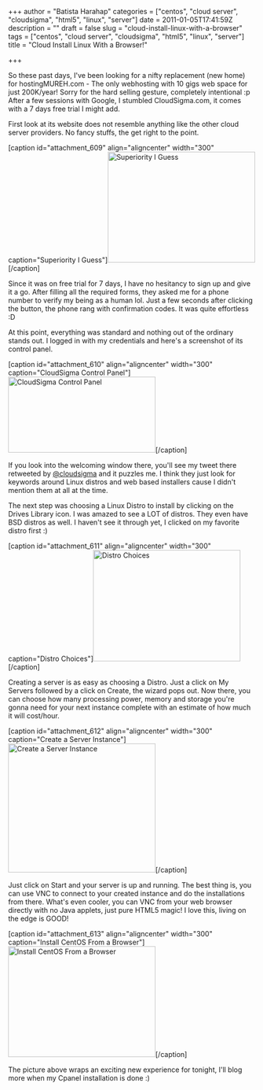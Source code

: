 +++
author = "Batista Harahap"
categories = ["centos", "cloud server", "cloudsigma", "html5", "linux", "server"]
date = 2011-01-05T17:41:59Z
description = ""
draft = false
slug = "cloud-install-linux-with-a-browser"
tags = ["centos", "cloud server", "cloudsigma", "html5", "linux", "server"]
title = "Cloud Install Linux With a Browser!"

+++


So these past days, I've been looking for a nifty replacement (new home) for hostingMUREH.com - The only webhosting with 10 gigs web space for just 200K/year! Sorry for the hard selling gesture, completely intentional :p After a few sessions with Google, I stumbled CloudSigma.com, it comes with a 7 days free trial I might add.

First look at its website does not resemble anything like the other cloud server providers. No fancy stuffs, the get right to the point.

[caption id="attachment_609" align="aligncenter" width="300" caption="Superiority I Guess"]<a href="http://www.bango29.com/go/wp-content/uploads/2011/01/Screen-shot-2011-01-06-at-12.19.33-AM.png"><img class="size-medium wp-image-609" title="Superiority I Guess" src="http://www.bango29.com/go/wp-content/uploads/2011/01/Screen-shot-2011-01-06-at-12.19.33-AM-300x225.png" alt="Superiority I Guess" width="300" height="225" /></a>[/caption]

Since it was on free trial for 7 days, I have no hesitancy to sign up and give it a go. After filling all the required forms, they asked me for a phone number to verify my being as a human lol. Just a few seconds after clicking the button, the phone rang with confirmation codes. It was quite effortless :D

At this point, everything was standard and nothing out of the ordinary stands out. I logged in with my credentials and here's a screenshot of its control panel.

[caption id="attachment_610" align="aligncenter" width="300" caption="CloudSigma Control Panel"]<a href="http://www.bango29.com/go/wp-content/uploads/2011/01/Screen-shot-2011-01-06-at-12.25.20-AM.png"><img class="size-medium wp-image-610" title="CloudSigma Control Panel" src="http://www.bango29.com/go/wp-content/uploads/2011/01/Screen-shot-2011-01-06-at-12.25.20-AM-300x154.png" alt="CloudSigma Control Panel" width="300" height="154" /></a>[/caption]

If you look into the welcoming window there, you'll see my tweet there retweeted by <a href="http://twitter.com/cloudsigma" target="_blank">@cloudsigma</a> and it puzzles me. I think they just look for keywords around Linux distros and web based installers cause I didn't mention them at all at the time.

The next step was choosing a Linux Distro to install by clicking on the Drives Library icon. I was amazed to see a LOT of distros. They even have BSD distros as well. I haven't see it through yet, I clicked on my favorite distro first :)

[caption id="attachment_611" align="aligncenter" width="300" caption="Distro Choices"]<a href="http://www.bango29.com/go/wp-content/uploads/2011/01/Screen-shot-2011-01-06-at-12.31.26-AM.png"><img class="size-medium wp-image-611" title="Distro Choices" src="http://www.bango29.com/go/wp-content/uploads/2011/01/Screen-shot-2011-01-06-at-12.31.26-AM-300x226.png" alt="Distro Choices" width="300" height="226" /></a>[/caption]

Creating a server is as easy as choosing a Distro. Just a click on My Servers followed by a click on Create, the wizard pops out. Now there, you can choose how many processing power, memory and storage you're gonna need for your next instance complete with an estimate of how much it will cost/hour.

[caption id="attachment_612" align="aligncenter" width="300" caption="Create a Server Instance"]<a href="http://www.bango29.com/go/wp-content/uploads/2011/01/Screen-shot-2011-01-06-at-12.36.00-AM.png"><img class="size-medium wp-image-612" title="Create a Server Instance" src="http://www.bango29.com/go/wp-content/uploads/2011/01/Screen-shot-2011-01-06-at-12.36.00-AM-300x262.png" alt="Create a Server Instance" width="300" height="262" /></a>[/caption]

Just click on Start and your server is up and running. The best thing is, you can use VNC to connect to your created instance and do the installations from there. What's even cooler, you can VNC from your web browser directly with no Java applets, just pure HTML5 magic! I love this, living on the edge is GOOD!
<p style="text-align: center;"></p>


[caption id="attachment_613" align="aligncenter" width="300" caption="Install CentOS From a Browser"]<a href="http://www.bango29.com/go/wp-content/uploads/2011/01/220492780.jpg"><img class="size-medium wp-image-613" title="Install CentOS From a Browser" src="http://www.bango29.com/go/wp-content/uploads/2011/01/220492780-300x225.jpg" alt="Install CentOS From a Browser" width="300" height="225" /></a>[/caption]

The picture above wraps an exciting new experience for tonight, I'll blog more when my Cpanel installation is done :)